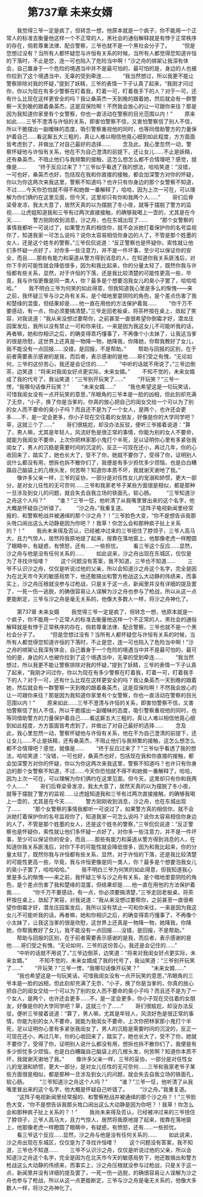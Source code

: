 # 　　第737章 未来女婿
　　我觉得三爷一定是疯了，但转念一想，他原本就是一个疯子，你不能用一个正常人的标准去衡量他这样一个不正常的人，黑社会的通俗解释就是有悖于正常秩序的存在，倘若尊重法律、配合警察，三爷也就不是一个黑社会分子了。
　　“但是您想过没有？当所有人都怀疑您与许恒有关系的时候，当所有人都觉得您知道许恒的下落时，不止是您，连一可也陷入了危险当中啊！”沙之舟的绑架让我深有体会，自己置身于一个危险的境遇当中并不是最可怕的，最可怕的是，身边的人也被你拉到了这个境遇当中，无辜的受到牵连……
　　“我当然想过，所以我更不能让警察排除对我的怀疑，”提到了妖精，三爷的表情一下子认真了起来，“我刚才问过你，你以为现在有多少警察在盯着我，盯着一可，盯着我手下的人？对于一可，还有什么比现在这样更安全的吗？我让桑英杰一天到晚的跟着她，然后就会有一群警察一天到晚的跟着桑英杰，这是双保险啊！不然我会放心的让一可跟你来往？那是因为我知道你家里有个女警察，你也一直活动在警察的目光范围以内！”
　　原来如此……三爷不澄清与许恒的关系，即害怕警察不信，又害怕警察信了别人不信，所以干脆摆出一副暧昧的态度，吸引警察重视他的同时，也等同借助警方的力量保护着自己……看这厮五大三粗的，真让人难以相信他竟心细到如此程度，方方面面皆考虑到了，并做出了对自己最好的选择……
　　念及此，我心里忽然一动，警察怀疑他与许恒有关系，他在不为自己澄清的前提下，还让女儿……不止是妖精，还有桑英杰，不阻止他们与我频繁的接触，这怎么想怎么都不合情理吧？感觉，就像是……
　　“终于反应过来了？”三爷似乎看透了我的想法，哈哈笑道：“没错，一可也好，桑英杰也好，包括现在我和你直接的接触，都会加深警方对你的怀疑，你以为你这两次来我这里，警察不知道吗？也许只有你身边的那个女警察不知道，不过……今天你恐怕就不得不和她做一番解释了，哈哈，因为上次一可在，可以理解为你们俩约在这里见面，但今天，这里却只有你和我两个人……”
　　哥们后脊梁骨发凉，我太大意了，居然天真的以为摆脱了冬小夜，就等于摆脱了警方的监视……让虎姐知道我和三爷有过两次直接接触，的确够我喝上一壶的，尤其是在今天……
　　警方刚刚收到消息，沙之舟，也在东城出现了……
　　“那个女警察的事情我都听一可说过了，如果警方真的相信你，就不会派她打着保护你的名号监视你了，知道我家一可怎么说吗？说你太容易相信你身边的人了，不管是那个姓墨的女人，还是这个姓冬的警察，”三爷侃侃说道：“反正警察也是怀疑你，索性就让他们多怀疑一点好了，对你多一些注意力，并不是一件坏事，至少可以保证你的安全，而且……那些有能力和渠道从警方得到消息的人，在知道你我关系匪浅后，对你下手的可能性就会降低很多，因为和我比起来，你的分量太轻了，既然你我与许恒都有些关系，显然，对于许恒的下落，还是我比较清楚的可能性更高一些，毕竟，我与许恒更像是同一类人，你？最多是个想要泡我女儿的臭小子罢了，哈哈哈哈。”
　　我不明白三爷为何笑的如此得意，但我知道我心里是多么的惭愧——来之前，我怀疑三爷与沙之舟有关系，是个暗地里耍阴险的角色，是个差点伤害了我和楚缘的混蛋，但结果却是……他一直在用他的方法保护着我……
　　“你千万不要感动，有一点，你必须要搞清楚，”三爷走回老板桌，将茶杯按在桌上，敛起了笑容，对我说道：“我从来没想过要帮你，之前甚至一直很希望你倒霉才好，潜龙庄园案发后，我所以没有禁止一可和你来往，一来是因为我这女儿不可能听我的话，再者嘛，她和你相识之后，的确变得乖巧懂事了，不再像个小太妹了，让我这当爹的很是欣慰，这世界上还真是一物降一物，她降我，你降她，你帮我教好了女儿，我不能没有一点回报……没错，是回报，不是帮助。”
　　帮助与回报的区别，在于前者需要表示感谢的是我，而后者，表示感谢的是他……哥们受之有愧，“无论如何，三爷的这份苦心，我还是会记住的……”
　　“中听的话就不用说了，”三爷边倒茶，边笑道：“将来对我闺女好点更实际，未来女婿。”
　　不知不觉的，未来女婿成了我的代号了，我讪笑道：“三爷别开玩笑了……”
　　“开玩笑？”三爷一愣，“我哪句话像开玩笑？”
　　“未来女婿……”
　　“我也希望这是一句玩笑话，可惜我闺女没有一点开玩笑的意思，”吊眼角的三爷本是一脸的凶相，但此刻却充满了无奈，“小子，换了你是当爹的，你真的放心把自己的闺女交给一个可以为了别的女人而不要命的臭小子吗？而且还不是为了一个女人，是两个，也许还会更多……不，是一定会更多，你小子现在交往着的女朋友，好像是你的大学同学吧？草，这就三个了……”
　　哥们很尴尬，却没办法反驳，便听三爷接着说道：“算了，男人嘛，尤其是年轻人，风流好色是很正常的事情，你能为别的女人不要命，就能为我闺女不要命，上次你把林家那小鬼打个半死，足以证明你心里有多紧张我闺女了，男人的沉稳是需要时间的沉淀的，反正一可现在还小，再过几年，你的心收回来了，踏实了，她也长大了，受不了你，她就不要你了，受得了你，证明别人说什么都没有用，想拆也拆不散你们了，我便是有多少担忧多少烦恼，也是白白糟蹋自己脑袋上的几根头发，何苦啊？知道你本质不坏，我就谢天谢地了我。”
　　像许多父亲一样，三爷的妥协，一部分是对任性女儿的宠溺和娇惯，更大一部分，是对女儿任性的无可奈何……三爷和我家老爷子某些方面很是相似，都是那种一旦涉及到女儿的问题，就会失去自我立场的铁面孔，软心肠。
　　“三爷知道沙之舟这个人吗？”
　　“谁？”三爷一怔，他听清了从我嘴里冒出来的这个名字，他大概是怀疑自己听错了。
　　“沙之舟。”我重复道。
　　“这阵子电视新闻里经常报的、和警察枪战并被通缉的那个沙之舟？！”三爷脸色大变，“你不是想告诉我那头牲口闹出这么大动静是因为你吧？！我草！你怎么会和那种疯子扯上关系的？！”
　　我尚未来得及否认，已经被冲过来的三爷扭住了脖领子，三爷人高马大，且力气惊人，居然将我原地提了起来，按靠在落地窗上，他那像老虎一样瞪圆了眼睛中，有疑惑，有愤怒，还有……一些担忧。
　　看三爷这个反应……显然，沙之舟与他是没有任何关系的……
　　如此说来，沙之舟出现在东城区，仅仅是为了寻找许恒喽？
　　这个问题没有答案，我不知道，三爷也不知道……
　　三爷不认识沙之舟，仅仅是听说过他的父亲，所以会知道沙之舟这个名字，完全是因为在北天市今天的敏感局势下，他还敢搞出和警方枪战这么大动静的伟绩来，而事实上，沙之舟压根就没参与过枪战，只是关于这一点，新闻里并没有详细的提及罢了，一死一伤一逃脱，的确很容易让人误解为沙之舟也参与了枪战，所以从这一点更能断定，三爷与沙之舟是毫无关系的，他像大多数人一样，将沙之舟神化了。

　　第737章 未来女婿
　　我觉得三爷一定是疯了，但转念一想，他原本就是一个疯子，你不能用一个正常人的标准去衡量他这样一个不正常的人，黑社会的通俗解释就是有悖于正常秩序的存在，倘若尊重法律、配合警察，三爷也就不是一个黑社会分子了。
　　“但是您想过没有？当所有人都怀疑您与许恒有关系的时候，当所有人都觉得您知道许恒的下落时，不止是您，连一可也陷入了危险当中啊！”沙之舟的绑架让我深有体会，自己置身于一个危险的境遇当中并不是最可怕的，最可怕的是，身边的人也被你拉到了这个境遇当中，无辜的受到牵连……
　　“我当然想过，所以我更不能让警察排除对我的怀疑，”提到了妖精，三爷的表情一下子认真了起来，“我刚才问过你，你以为现在有多少警察在盯着我，盯着一可，盯着我手下的人？对于一可，还有什么比现在这样更安全的吗？我让桑英杰一天到晚的跟着她，然后就会有一群警察一天到晚的跟着桑英杰，这是双保险啊！不然我会放心的让一可跟你来往？那是因为我知道你家里有个女警察，你也一直活动在警察的目光范围以内！”
　　原来如此……三爷不澄清与许恒的关系，即害怕警察不信，又害怕警察信了别人不信，所以干脆摆出一副暧昧的态度，吸引警察重视他的同时，也等同借助警方的力量保护着自己……看这厮五大三粗的，真让人难以相信他竟心细到如此程度，方方面面皆考虑到了，并做出了对自己最好的选择……
　　念及此，我心里忽然一动，警察怀疑他与许恒有关系，他在不为自己澄清的前提下，还让女儿……不止是妖精，还有桑英杰，不阻止他们与我频繁的接触，这怎么想怎么都不合情理吧？感觉，就像是……
　　“终于反应过来了？”三爷似乎看透了我的想法，哈哈笑道：“没错，一可也好，桑英杰也好，包括现在我和你直接的接触，都会加深警方对你的怀疑，你以为你这两次来我这里，警察不知道吗？也许只有你身边的那个女警察不知道，不过……今天你恐怕就不得不和她做一番解释了，哈哈，因为上次一可在，可以理解为你们俩约在这里见面，但今天，这里却只有你和我两个人……”
　　哥们后脊梁骨发凉，我太大意了，居然天真的以为摆脱了冬小夜，就等于摆脱了警方的监视……让虎姐知道我和三爷有过两次直接接触，的确够我喝上一壶的，尤其是在今天……
　　警方刚刚收到消息，沙之舟，也在东城出现了……
　　“那个女警察的事情我都听一可说过了，如果警方真的相信你，就不会派她打着保护你的名号监视你了，知道我家一可怎么说吗？说你太容易相信你身边的人了，不管是那个姓墨的女人，还是这个姓冬的警察，”三爷侃侃说道：“反正警察也是怀疑你，索性就让他们多怀疑一点好了，对你多一些注意力，并不是一件坏事，至少可以保证你的安全，而且……那些有能力和渠道从警方得到消息的人，在知道你我关系匪浅后，对你下手的可能性就会降低很多，因为和我比起来，你的分量太轻了，既然你我与许恒都有些关系，显然，对于许恒的下落，还是我比较清楚的可能性更高一些，毕竟，我与许恒更像是同一类人，你？最多是个想要泡我女儿的臭小子罢了，哈哈哈哈。”
　　我不明白三爷为何笑的如此得意，但我知道我心里是多么的惭愧——来之前，我怀疑三爷与沙之舟有关系，是个暗地里耍阴险的角色，是个差点伤害了我和楚缘的混蛋，但结果却是……他一直在用他的方法保护着我……
　　“你千万不要感动，有一点，你必须要搞清楚，”三爷走回老板桌，将茶杯按在桌上，敛起了笑容，对我说道：“我从来没想过要帮你，之前甚至一直很希望你倒霉才好，潜龙庄园案发后，我所以没有禁止一可和你来往，一来是因为我这女儿不可能听我的话，再者嘛，她和你相识之后，的确变得乖巧懂事了，不再像个小太妹了，让我这当爹的很是欣慰，这世界上还真是一物降一物，她降我，你降她，你帮我教好了女儿，我不能没有一点回报……没错，是回报，不是帮助。”
　　帮助与回报的区别，在于前者需要表示感谢的是我，而后者，表示感谢的是他……哥们受之有愧，“无论如何，三爷的这份苦心，我还是会记住的……”
　　“中听的话就不用说了，”三爷边倒茶，边笑道：“将来对我闺女好点更实际，未来女婿。”
　　不知不觉的，未来女婿成了我的代号了，我讪笑道：“三爷别开玩笑了……”
　　“开玩笑？”三爷一愣，“我哪句话像开玩笑？”
　　“未来女婿……”
　　“我也希望这是一句玩笑话，可惜我闺女没有一点开玩笑的意思，”吊眼角的三爷本是一脸的凶相，但此刻却充满了无奈，“小子，换了你是当爹的，你真的放心把自己的闺女交给一个可以为了别的女人而不要命的臭小子吗？而且还不是为了一个女人，是两个，也许还会更多……不，是一定会更多，你小子现在交往着的女朋友，好像是你的大学同学吧？草，这就三个了……”
　　哥们很尴尬，却没办法反驳，便听三爷接着说道：“算了，男人嘛，尤其是年轻人，风流好色是很正常的事情，你能为别的女人不要命，就能为我闺女不要命，上次你把林家那小鬼打个半死，足以证明你心里有多紧张我闺女了，男人的沉稳是需要时间的沉淀的，反正一可现在还小，再过几年，你的心收回来了，踏实了，她也长大了，受不了你，她就不要你了，受得了你，证明别人说什么都没有用，想拆也拆不散你们了，我便是有多少担忧多少烦恼，也是白白糟蹋自己脑袋上的几根头发，何苦啊？知道你本质不坏，我就谢天谢地了我。”
　　像许多父亲一样，三爷的妥协，一部分是对任性女儿的宠溺和娇惯，更大一部分，是对女儿任性的无可奈何……三爷和我家老爷子某些方面很是相似，都是那种一旦涉及到女儿的问题，就会失去自我立场的铁面孔，软心肠。
　　“三爷知道沙之舟这个人吗？”
　　“谁？”三爷一怔，他听清了从我嘴里冒出来的这个名字，他大概是怀疑自己听错了。
　　“沙之舟。”我重复道。
　　“这阵子电视新闻里经常报的、和警察枪战并被通缉的那个沙之舟？！”三爷脸色大变，“你不是想告诉我那头牲口闹出这么大动静是因为你吧？！我草！你怎么会和那种疯子扯上关系的？！”
　　我尚未来得及否认，已经被冲过来的三爷扭住了脖领子，三爷人高马大，且力气惊人，居然将我原地提了起来，按靠在落地窗上，他那像老虎一样瞪圆了眼睛中，有疑惑，有愤怒，还有……一些担忧。
　　看三爷这个反应……显然，沙之舟与他是没有任何关系的……
　　如此说来，沙之舟出现在东城区，仅仅是为了寻找许恒喽？
　　这个问题没有答案，我不知道，三爷也不知道……
　　三爷不认识沙之舟，仅仅是听说过他的父亲，所以会知道沙之舟这个名字，完全是因为在北天市今天的敏感局势下，他还敢搞出和警方枪战这么大动静的伟绩来，而事实上，沙之舟压根就没参与过枪战，只是关于这一点，新闻里并没有详细的提及罢了，一死一伤一逃脱，的确很容易让人误解为沙之舟也参与了枪战，所以从这一点更能断定，三爷与沙之舟是毫无关系的，他像大多数人一样，将沙之舟神化了。
